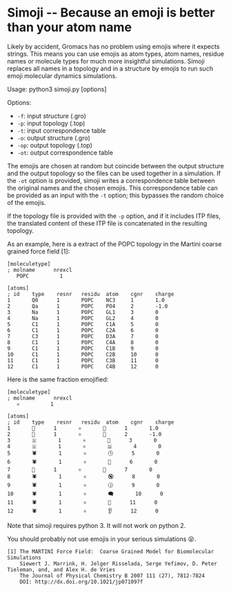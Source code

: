 Simoji -- Because an emoji is better than your atom name
========================================================

Likely by accident, Gromacs has no problem using emojis where it expects
strings. This means you can use emojis as atom types, atom names, residue names
or molecule types for much more insightful simulations. Simoji replaces all
names in a topology and in a structure by emojis to run such emoji molecular
dynamics simulations.

Usage: python3 simoji.py [options]

Options:

* `-f`: input structure (.gro)
* `-p`: input topology (.top)
* `-t`: input correspondence table
* `-o`: output structure (.gro)
* `-op`: output topology (.top)
* `-ot`: output correspondence table

The emojis are chosen at random but coincide between the output structure and
the output topology so the files can be used together in a simulation. If the
`-ot` option is provided, simoji writes a correspondence table between the
original names and the chosen emojis. This correspondence table can be provided
as an input with the `-t` option; this bypasses the random choice of the
emojis.

If the topology file is provided with the `-p` option, and if it includes ITP
files, the translated content of these ITP file is concatenated in the
resulting topology.

As an example, here is a extract of the POPC topology in the Martini coarse
grained force field [1]:

```
[moleculetype]
; molname      nrexcl
   POPC          1

[atoms]
; id    type    resnr   residu  atom    cgnr    charge
1       Q0      1       POPC    NC3     1       1.0
2       Qa      1       POPC    PO4     2       -1.0
3       Na      1       POPC    GL1     3       0
4       Na      1       POPC    GL2     4       0
5       C1      1       POPC    C1A     5       0
6       C1      1       POPC    C2A     6       0
7       C3      1       POPC    D3A     7       0
8       C1      1       POPC    C4A     8       0
9       C1      1       POPC    C1B     9       0
10      C1      1       POPC    C2B     10      0
11      C1      1       POPC    C3B     11      0
12      C1      1       POPC    C4B     12      0
```

Here is the same fraction emojified:

```
[moleculetype]
; molname      nrexcl
   ⚛          1

[atoms]
; id    type    resnr   residu  atom    cgnr    charge
1       🛒      1       ⚛       🎱      1       1.0
2       📝      1       ⚛       🌭      2       -1.0
3       🇸       1       ⚛       🍹      3       0
4       🇸       1       ⚛       🇩       4       0
5       🕷       1       ⚛       🕓      5       0
6       🕷       1       ⚛       🚊      6       0
7       🚕      1       ⚛       🚓      7       0
8       🕷       1       ⚛       🔇      8       0
9       🕷       1       ⚛       🕝      9       0
10      🕷       1       ⚛       🗨       10      0
11      🕷       1       ⚛       🎑      11      0
12      🕷       1       ⚛       👂      12      0
```

Note that simoji requires python 3. It will not work on python 2.

You should probably not use emojis in your serious simulations 😝.

    [1] The MARTINI Force Field:  Coarse Grained Model for Biomolecular Simulations
        Siewert J. Marrink, H. Jelger Risselada, Serge Yefimov, D. Peter Tieleman, and, and Alex H. de Vries
        The Journal of Physical Chemistry B 2007 111 (27), 7812-7824
        DOI: http://dx.doi.org/10.1021/jp071097f 
